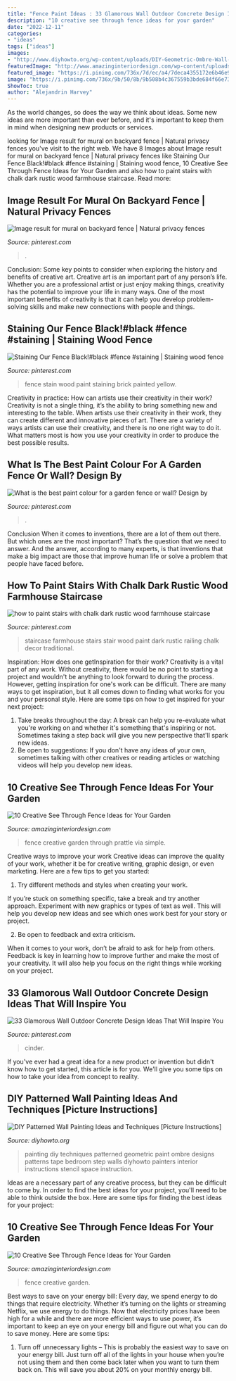 ```yaml
---
title: "Fence Paint Ideas : 33 Glamorous Wall Outdoor Concrete Design Ideas That Will Inspire You"
description: "10 creative see through fence ideas for your garden"
date: "2022-12-11"
categories:
- "ideas"
tags: ["ideas"]
images:
- "http://www.diyhowto.org/wp-content/uploads/DIY-Geometric-Ombre-Wall-Painting-Instruction-DIY-Wall-Painting-Ideas-Techniques-Tutorials-DIYHowto.jpg"
featuredImage: "http://www.amazinginteriordesign.com/wp-content/uploads/2017/07/10-Creative-See-Through-Fence-Ideas-for-Your-Garden-2.jpg"
featured_image: "https://i.pinimg.com/736x/7d/ec/a4/7deca4355172e6b46e9c8ffd6b324fe9.jpg"
image: "https://i.pinimg.com/736x/9b/50/8b/9b508b4c367559b3bde684f66e73aee7.jpg"
ShowToc: true
author: "Alejandrin Harvey"
---
```



As the world changes, so does the way we think about ideas. Some new ideas are more important than ever before, and it's important to keep them in mind when designing new products or services.

	

		
looking for Image result for mural on backyard fence | Natural privacy fences you've visit to the right web. We have 8 Images about Image result for mural on backyard fence | Natural privacy fences like Staining Our Fence Black!#black #fence #staining | Staining wood fence, 10 Creative See Through Fence Ideas for Your Garden and also how to paint stairs with chalk dark rustic wood farmhouse staircase. Read more:
		
    
## Image Result For Mural On Backyard Fence | Natural Privacy Fences

<img loading=lazy src="https://i.pinimg.com/736x/5c/20/23/5c2023bb71566b2b51d2a868e9910e4d.jpg" onerror="this.onerror=null;this.src='https://tse3.mm.bing.net/th?id=OIP.0CE5oabZ4dDR4is4fxMyrQHaDm&amp;pid=15.1';" alt="Image result for mural on backyard fence | Natural privacy fences">

_Source: pinterest.com_

>. 

	

Conclusion: Some key points to consider when exploring the history and benefits of creative art.
Creative art is an important part of any person’s life. Whether you are a professional artist or just enjoy making things, creativity has the potential to improve your life in many ways. One of the most important benefits of creativity is that it can help you develop problem-solving skills and make new connections with people and things.

    
## Staining Our Fence Black!#black #fence #staining | Staining Wood Fence

<img loading=lazy src="https://i.pinimg.com/736x/39/35/b7/3935b7a660fe52c48a0db52bc4506680.jpg" onerror="this.onerror=null;this.src='https://tse3.mm.bing.net/th?id=OIP.iaEySblzKmhoQGL04UR2eAHaJQ&amp;pid=15.1';" alt="Staining Our Fence Black!#black #fence #staining | Staining wood fence">

_Source: pinterest.com_

>fence stain wood paint staining brick painted yellow. 

	

Creativity in practice: How can artists use their creativity in their work?
Creativity is not a single thing, it’s the ability to bring something new and interesting to the table. When artists use their creativity in their work, they can create different and innovative pieces of art. There are a variety of ways artists can use their creativity, and there is no one right way to do it. What matters most is how you use your creativity in order to produce the best possible results.

    
## What Is The Best Paint Colour For A Garden Fence Or Wall? Design By

<img loading=lazy src="https://i.pinimg.com/736x/72/ac/8c/72ac8ca661889739493ef2a8a4be4363.jpg" onerror="this.onerror=null;this.src='https://tse4.mm.bing.net/th?id=OIP.hLaRplNQL4_VIeiAIL7SBQHaLG&amp;pid=15.1';" alt="What is the best paint colour for a garden fence or wall? Design by">

_Source: pinterest.com_

>. 

	

Conclusion
When it comes to inventions, there are a lot of them out there. But which ones are the most important? That’s the question that we need to answer. And the answer, according to many experts, is that inventions that make a big impact are those that improve human life or solve a problem that people have faced before.

    
## How To Paint Stairs With Chalk Dark Rustic Wood Farmhouse Staircase

<img loading=lazy src="https://i.pinimg.com/736x/9b/50/8b/9b508b4c367559b3bde684f66e73aee7.jpg" onerror="this.onerror=null;this.src='https://tse1.mm.bing.net/th?id=OIP.3yxP8GbkRyTv28erVTpdYwHaLH&amp;pid=15.1';" alt="how to paint stairs with chalk dark rustic wood farmhouse staircase">

_Source: pinterest.com_

>staircase farmhouse stairs stair wood paint dark rustic railing chalk decor traditional. 

	

Inspiration: How does one getInspiration for their work?
Creativity is a vital part of any work. Without creativity, there would be no point to starting a project and wouldn't be anything to look forward to during the process. However, getting inspiration for one's work can be difficult. There are many ways to get inspiration, but it all comes down to finding what works for you and your personal style. Here are some tips on how to get inspired for your next project: 
1) Take breaks throughout the day: A break can help you re-evaluate what you're working on and whether it's something that's inspiring or not. Sometimes taking a step back will give you new perspective that'll spark new ideas. 
2) Be open to suggestions: If you don't have any ideas of your own, sometimes talking with other creatives or reading articles or watching videos will help you develop new ideas.

    
## 10 Creative See Through Fence Ideas For Your Garden

<img loading=lazy src="http://www.amazinginteriordesign.com/wp-content/uploads/2017/07/10-Creative-See-Through-Fence-Ideas-for-Your-Garden-2.jpg" onerror="this.onerror=null;this.src='https://tse2.mm.bing.net/th?id=OIP.WKSj9OzdCf_9UTqAy2jMewHaJ_&amp;pid=15.1';" alt="10 Creative See Through Fence Ideas for Your Garden">

_Source: amazinginteriordesign.com_

>fence creative garden through prattle via simple. 

	

Creative ways to improve your work
Creative ideas can improve the quality of your work, whether it be for creative writing, graphic design, or even marketing. Here are a few tips to get you started:
1. Try different methods and styles when creating your work.

If you’re stuck on something specific, take a break and try another approach. Experiment with new graphics or types of text as well. This will help you develop new ideas and see which ones work best for your story or project.

2. Be open to feedback and extra criticism.

When it comes to your work, don’t be afraid to ask for help from others. Feedback is key in learning how to improve further and make the most of your creativity. It will also help you focus on the right things while working on your project.


    
## 33 Glamorous Wall Outdoor Concrete Design Ideas That Will Inspire You

<img loading=lazy src="https://i.pinimg.com/736x/7d/ec/a4/7deca4355172e6b46e9c8ffd6b324fe9.jpg" onerror="this.onerror=null;this.src='https://tse3.mm.bing.net/th?id=OIP.SJM5f5d5wz1tdJ2z5g7xBwHaLd&amp;pid=15.1';" alt="33 Glamorous Wall Outdoor Concrete Design Ideas That Will Inspire You">

_Source: pinterest.com_

>cinder. 

	

If you've ever had a great idea for a new product or invention but didn't know how to get started, this article is for you. We'll give you some tips on how to take your idea from concept to reality.

    
## DIY Patterned Wall Painting Ideas And Techniques [Picture Instructions]

<img loading=lazy src="http://www.diyhowto.org/wp-content/uploads/DIY-Geometric-Ombre-Wall-Painting-Instruction-DIY-Wall-Painting-Ideas-Techniques-Tutorials-DIYHowto.jpg" onerror="this.onerror=null;this.src='https://tse2.mm.bing.net/th?id=OIP.3CQu2yYBUKU-wi0CJ7RjUAHaJ8&amp;pid=15.1';" alt="DIY Patterned Wall Painting Ideas and Techniques [Picture Instructions]">

_Source: diyhowto.org_

>painting diy techniques patterned geometric paint ombre designs patterns tape bedroom step walls diyhowto painters interior instructions stencil space instruction. 

	

Ideas are a necessary part of any creative process, but they can be difficult to come by. In order to find the best ideas for your project, you'll need to be able to think outside the box. Here are some tips for finding the best ideas for your project: 

    
## 10 Creative See Through Fence Ideas For Your Garden

<img loading=lazy src="https://www.amazinginteriordesign.com/wp-content/uploads/2017/07/10-Creative-See-Through-Fence-Ideas-for-Your-Garden-fi.jpg" onerror="this.onerror=null;this.src='https://tse1.mm.bing.net/th?id=OIP.kUvWVp7cCA4YROyXUzxSqgHaKB&amp;pid=15.1';" alt="10 Creative See Through Fence Ideas for Your Garden">

_Source: amazinginteriordesign.com_

>fence creative garden. 

	

Best ways to save on your energy bill:
Every day, we spend energy to do things that require electricity. Whether it’s turning on the lights or streaming Netflix, we use energy to do things. Now that electricity prices have been high for a while and there are more efficient ways to use power, it’s important to keep an eye on your energy bill and figure out what you can do to save money. Here are some tips: 
1. Turn off unnecessary lights – This is probably the easiest way to save on your energy bill. Just turn off all of the lights in your house when you’re not using them and then come back later when you want to turn them back on. This will save you about 20% on your monthly energy bill. 


